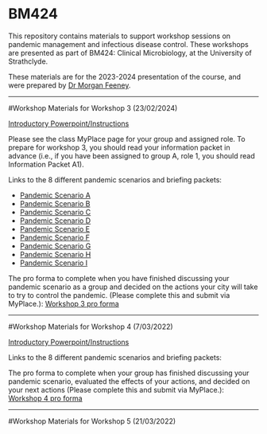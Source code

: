 # BM424

This repository contains materials to support workshop sessions on pandemic management and infectious disease control. These workshops are presented as part of BM424: Clinical Microbiology, at the University of Strathclyde.

These materials are for the 2023-2024 presentation of the course, and were prepared by [Dr Morgan Feeney](https://pureportal.strath.ac.uk/en/persons/morgan-feeney). 

------------
#Workshop Materials for Workshop 3 (23/02/2024)

[Introductory Powerpoint/Instructions](/powerpoints/BM424_Clinical_Microbiology_workshop3.pptx)

Please see the class MyPlace page for your group and assigned role. To prepare for workshop 3, you should read your information packet in advance (i.e., if you have been assigned to group A, role 1, you should read Information Packet A1).

Links to the 8 different pandemic scenarios and briefing packets: 
- [Pandemic Scenario A](/workshop3/workshopA_2024.html)
- [Pandemic Scenario B](/workshop3/workshopB_2024.html)
- [Pandemic Scenario C](/workshop3/workshopC_2024.html)
- [Pandemic Scenario D](/workshop3/workshopD_2024.html)
- [Pandemic Scenario E](/workshop3/workshopE_2024.html)
- [Pandemic Scenario F](/workshop3/workshopF_2024.html)
- [Pandemic Scenario G](/workshop3/workshopG_2024.html)
- [Pandemic Scenario H](/workshop3/workshopH_2022.html)
- [Pandemic Scenario I](/workshop3/workshopI_2024.html)

The pro forma to complete when you have finished discussing your pandemic scenario as a group and decided on the actions your city will take to try to control the pandemic. (Please complete this and submit via MyPlace.): [Workshop 3 pro forma](/proformas/BM424_workshop3_proforma.docx)

------------
#Workshop Materials for Workshop 4 (7/03/2022)

[Introductory Powerpoint/Instructions](/powerpoints/BM424_Clinical_Microbiology_workshop4.pptx)

Links to the 8 different pandemic scenarios and briefing packets: 

The pro forma to complete when your group has finished discussing your pandemic scenario, evaluated the effects of your actions, and decided on your next actions (Please complete this and submit via MyPlace.): [Workshop 4 pro forma](/proformas/BM424_workshop4_proforma.docx)

------------
#Workshop Materials for Workshop 5 (21/03/2022)
